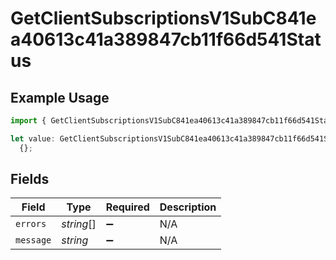 # GetClientSubscriptionsV1SubC841ea40613c41a389847cb11f66d541Status

## Example Usage

```typescript
import { GetClientSubscriptionsV1SubC841ea40613c41a389847cb11f66d541Status } from "@dhaba/safepay-ts/models/operations";

let value: GetClientSubscriptionsV1SubC841ea40613c41a389847cb11f66d541Status =
  {};
```

## Fields

| Field              | Type               | Required           | Description        |
| ------------------ | ------------------ | ------------------ | ------------------ |
| `errors`           | *string*[]         | :heavy_minus_sign: | N/A                |
| `message`          | *string*           | :heavy_minus_sign: | N/A                |